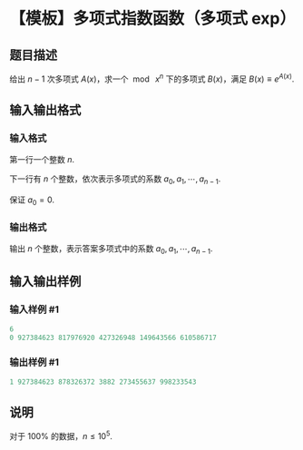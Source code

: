 # 【模板】多项式指数函数（多项式 exp）

## 题目描述

给出 $n-1$ 次多项式 $A(x)$，求一个 $\bmod{\:x^n}$ 下的多项式 $B(x)$，满足 $B(x) \equiv e^{A(x)}$.

## 输入输出格式

### 输入格式

第一行一个整数 $n$.

下一行有 $n$ 个整数，依次表示多项式的系数 $a_0, a_1, \cdots, a_{n-1}$.

保证 $a_0 = 0$.

### 输出格式

输出 $n$ 个整数，表示答案多项式中的系数 $a_0, a_1, \cdots, a_{n-1}$.

## 输入输出样例

### 输入样例 #1

```cpp
6
0 927384623 817976920 427326948 149643566 610586717
```


### 输出样例 #1

```cpp
1 927384623 878326372 3882 273455637 998233543
```


## 说明

对于 $100\%$ 的数据，$n \le 10^5$.

